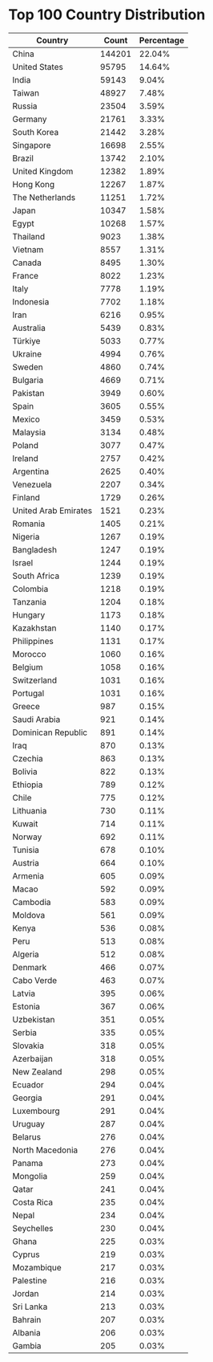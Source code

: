 # Top 100 Country Distribution
| Country | Count | Percentage |
|----|----|----|
| China | 144201 | 22.04% |
| United States | 95795 | 14.64% |
| India | 59143 | 9.04% |
| Taiwan | 48927 | 7.48% |
| Russia | 23504 | 3.59% |
| Germany | 21761 | 3.33% |
| South Korea | 21442 | 3.28% |
| Singapore | 16698 | 2.55% |
| Brazil | 13742 | 2.10% |
| United Kingdom | 12382 | 1.89% |
| Hong Kong | 12267 | 1.87% |
| The Netherlands | 11251 | 1.72% |
| Japan | 10347 | 1.58% |
| Egypt | 10268 | 1.57% |
| Thailand | 9023 | 1.38% |
| Vietnam | 8557 | 1.31% |
| Canada | 8495 | 1.30% |
| France | 8022 | 1.23% |
| Italy | 7778 | 1.19% |
| Indonesia | 7702 | 1.18% |
| Iran | 6216 | 0.95% |
| Australia | 5439 | 0.83% |
| Türkiye | 5033 | 0.77% |
| Ukraine | 4994 | 0.76% |
| Sweden | 4860 | 0.74% |
| Bulgaria | 4669 | 0.71% |
| Pakistan | 3949 | 0.60% |
| Spain | 3605 | 0.55% |
| Mexico | 3459 | 0.53% |
| Malaysia | 3134 | 0.48% |
| Poland | 3077 | 0.47% |
| Ireland | 2757 | 0.42% |
| Argentina | 2625 | 0.40% |
| Venezuela | 2207 | 0.34% |
| Finland | 1729 | 0.26% |
| United Arab Emirates | 1521 | 0.23% |
| Romania | 1405 | 0.21% |
| Nigeria | 1267 | 0.19% |
| Bangladesh | 1247 | 0.19% |
| Israel | 1244 | 0.19% |
| South Africa | 1239 | 0.19% |
| Colombia | 1218 | 0.19% |
| Tanzania | 1204 | 0.18% |
| Hungary | 1173 | 0.18% |
| Kazakhstan | 1140 | 0.17% |
| Philippines | 1131 | 0.17% |
| Morocco | 1060 | 0.16% |
| Belgium | 1058 | 0.16% |
| Switzerland | 1031 | 0.16% |
| Portugal | 1031 | 0.16% |
| Greece | 987 | 0.15% |
| Saudi Arabia | 921 | 0.14% |
| Dominican Republic | 891 | 0.14% |
| Iraq | 870 | 0.13% |
| Czechia | 863 | 0.13% |
| Bolivia | 822 | 0.13% |
| Ethiopia | 789 | 0.12% |
| Chile | 775 | 0.12% |
| Lithuania | 730 | 0.11% |
| Kuwait | 714 | 0.11% |
| Norway | 692 | 0.11% |
| Tunisia | 678 | 0.10% |
| Austria | 664 | 0.10% |
| Armenia | 605 | 0.09% |
| Macao | 592 | 0.09% |
| Cambodia | 583 | 0.09% |
| Moldova | 561 | 0.09% |
| Kenya | 536 | 0.08% |
| Peru | 513 | 0.08% |
| Algeria | 512 | 0.08% |
| Denmark | 466 | 0.07% |
| Cabo Verde | 463 | 0.07% |
| Latvia | 395 | 0.06% |
| Estonia | 367 | 0.06% |
| Uzbekistan | 351 | 0.05% |
| Serbia | 335 | 0.05% |
| Slovakia | 318 | 0.05% |
| Azerbaijan | 318 | 0.05% |
| New Zealand | 298 | 0.05% |
| Ecuador | 294 | 0.04% |
| Georgia | 291 | 0.04% |
| Luxembourg | 291 | 0.04% |
| Uruguay | 287 | 0.04% |
| Belarus | 276 | 0.04% |
| North Macedonia | 276 | 0.04% |
| Panama | 273 | 0.04% |
| Mongolia | 259 | 0.04% |
| Qatar | 241 | 0.04% |
| Costa Rica | 235 | 0.04% |
| Nepal | 234 | 0.04% |
| Seychelles | 230 | 0.04% |
| Ghana | 225 | 0.03% |
| Cyprus | 219 | 0.03% |
| Mozambique | 217 | 0.03% |
| Palestine | 216 | 0.03% |
| Jordan | 214 | 0.03% |
| Sri Lanka | 213 | 0.03% |
| Bahrain | 207 | 0.03% |
| Albania | 206 | 0.03% |
| Gambia | 205 | 0.03% |
